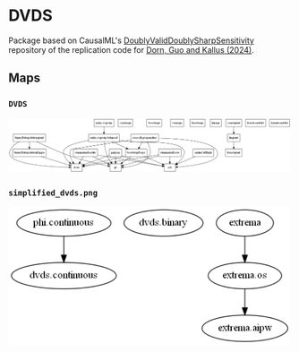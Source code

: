 # DVDS
Package based on CausalML's [DoublyValidDoublySharpSensitivity](https://github.com/CausalML/DoublyValidDoublySharpSensitivity) repository of the replication code for [Dorn, Guo and Kallus (2024)](https://arxiv.org/abs/2112.11449).

## Maps

### `DVDS`
![DVDS](assets/graph.gv.png)

### `simplified_dvds.png`
![simplified_dvds](assets/simplified.gv.png)